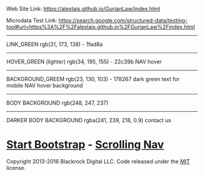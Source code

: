 Web Site Link:
	https://alexlais.github.io/GurianLaw/index.html

Microdata Test Link:
	https://search.google.com/structured-data/testing-tool#url=https%3A%2F%2Falexlais.github.io%2FGurianLaw%2Findex.html

___________________________
LINK_GREEN						rgb(31, 173, 138) - 1fad8a
___________________________
HOVER_GREEN	(lighter)			rgb(34, 195, 155) - 22c39b
NAV hover
___________________________
BACKGROUND_GREEM 				rgb(23, 130, 103) - 178267
dark green text for mobile
NAV hover background
___________________________
BODY BACKGROUND 				rgb(248, 247, 237)
___________________________
DARKER BODY BACKGROUND			rgba(241, 239, 218, 0.9)
contact us


# [Start Bootstrap](http://startbootstrap.com/) - [Scrolling Nav](http://startbootstrap.com/template-overviews/scrolling-nav/)
Copyright 2013-2016 Blackrock Digital LLC. Code released under the [MIT](https://github.com/BlackrockDigital/startbootstrap-scrolling-nav/blob/gh-pages/LICENSE) license.